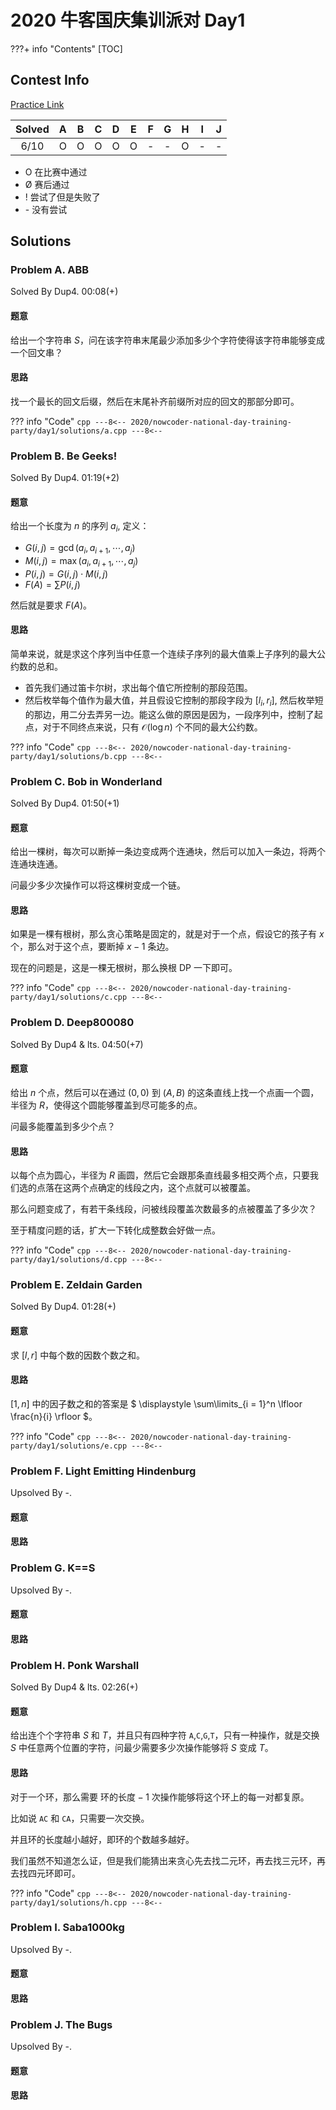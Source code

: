 # 2020 牛客国庆集训派对 Day1

???+ info "Contents"
    [TOC]

## Contest Info

[Practice Link](https://ac.nowcoder.com/acm/contest/7817)

| Solved |   A   |   B   |   C   |   D   |   E   |   F   |   G   |   H   |   I   |   J   |
| :----: | :---: | :---: | :---: | :---: | :---: | :---: | :---: | :---: | :---: | :---: |
|  6/10  |   O   |   O   |   O   |   O   |   O   |   -   |   -   |   O   |   -   |   -   |

* O    在比赛中通过
* Ø    赛后通过
* !    尝试了但是失败了
* \-   没有尝试

## Solutions

### Problem A. ABB

Solved By Dup4. 00:08(+)

#### 题意

给出一个字符串 $S$，问在该字符串末尾最少添加多少个字符使得该字符串能够变成一个回文串？

#### 思路

找一个最长的回文后缀，然后在末尾补齐前缀所对应的回文的那部分即可。

??? info "Code"
    ```cpp
    ---8<--
    2020/nowcoder-national-day-training-party/day1/solutions/a.cpp
    ---8<--
    ```

### Problem B. Be Geeks!

Solved By Dup4. 01:19(+2)

#### 题意

给出一个长度为 $n$ 的序列 $a_i$, 定义：

* $G(i, j) = \gcd(a_i, a_{i + 1}, \cdots, a_j)$
* $M(i, j) = \max(a_i, a_{i + 1}, \cdots, a_j)$
* $P(i, j) = G(i, j) \cdot M(i, j)$
* $F(A) = \sum P(i, j)$

然后就是要求 $F(A)$。

#### 思路

简单来说，就是求这个序列当中任意一个连续子序列的最大值乘上子序列的最大公约数的总和。

* 首先我们通过笛卡尔树，求出每个值它所控制的那段范围。
* 然后枚举每个值作为最大值，并且假设它控制的那段字段为 $[l_i, r_i]$, 然后枚举短的那边，用二分去弄另一边。能这么做的原因是因为，一段序列中，控制了起点，对于不同终点来说，只有 $\mathcal{O}(\log n)$ 个不同的最大公约数。

??? info "Code"
    ```cpp
    ---8<--
    2020/nowcoder-national-day-training-party/day1/solutions/b.cpp
    ---8<--
    ```

### Problem C. Bob in Wonderland

Solved By Dup4. 01:50(+1)

#### 题意

给出一棵树，每次可以断掉一条边变成两个连通块，然后可以加入一条边，将两个连通块连通。

问最少多少次操作可以将这棵树变成一个链。

#### 思路

如果是一棵有根树，那么贪心策略是固定的，就是对于一个点，假设它的孩子有 $x$ 个，那么对于这个点，要断掉 $x - 1$ 条边。

现在的问题是，这是一棵无根树，那么换根 DP 一下即可。

??? info "Code"
    ```cpp
    ---8<--
    2020/nowcoder-national-day-training-party/day1/solutions/c.cpp
    ---8<--
    ```

### Problem D. Deep800080

Solved By Dup4 & lts. 04:50(+7)

#### 题意

给出 $n$ 个点，然后可以在通过 $(0, 0)$ 到 $(A, B)$ 的这条直线上找一个点画一个圆，半径为 $R$，使得这个圆能够覆盖到尽可能多的点。

问最多能覆盖到多少个点？

#### 思路

以每个点为圆心，半径为 $R$ 画圆，然后它会跟那条直线最多相交两个点，只要我们选的点落在这两个点确定的线段之内，这个点就可以被覆盖。

那么问题变成了，有若干条线段，问被线段覆盖次数最多的点被覆盖了多少次？

至于精度问题的话，扩大一下转化成整数会好做一点。

??? info "Code"
    ```cpp
    ---8<--
    2020/nowcoder-national-day-training-party/day1/solutions/d.cpp
    ---8<--
    ```

### Problem E. Zeldain Garden

Solved By Dup4. 01:28(+)

#### 题意

求 $[l, r]$ 中每个数的因数个数之和。

#### 思路

$[1, n]$ 中的因子数之和的答案是 $ \displaystyle \sum\limits_{i = 1}^n \lfloor \frac{n}{i} \rfloor  $。

??? info "Code"
    ```cpp
    ---8<--
    2020/nowcoder-national-day-training-party/day1/solutions/e.cpp
    ---8<--
    ```

### Problem F. Light Emitting Hindenburg

Upsolved By -.

#### 题意

#### 思路

### Problem G. K==S

Upsolved By -.

#### 题意

#### 思路

### Problem H. Ponk Warshall

Solved By Dup4 & lts. 02:26(+)

#### 题意

给出连个个字符串 $S$ 和 $T$，并且只有四种字符 `A`,`C`,`G`,`T`，只有一种操作，就是交换 $S$ 中任意两个位置的字符，问最少需要多少次操作能够将 $S$ 变成 $T$。

#### 思路

对于一个环，那么需要 $\mbox{环的长度} - 1$ 次操作能够将这个环上的每一对都复原。

比如说 `AC` 和 `CA`，只需要一次交换。

并且环的长度越小越好，即环的个数越多越好。

我们虽然不知道怎么证，但是我们能猜出来贪心先去找二元环，再去找三元环，再去找四元环即可。

??? info "Code"
    ```cpp
    ---8<--
    2020/nowcoder-national-day-training-party/day1/solutions/h.cpp
    ---8<--
    ```

### Problem I. Saba1000kg

Upsolved By -.

#### 题意

#### 思路

### Problem J. The Bugs

Upsolved By -.

#### 题意

#### 思路
